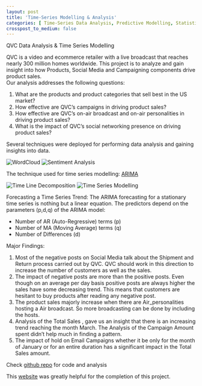 ```yaml
---
layout: post
title: 'Time-Series Modelling & Analysis'
categories: [ Time-Series Data Analysis, Predictive Modelling, Statistics]
crosspost_to_medium: false
---
```

QVC Data Analysis & Time Series Modelling

QVC is a video and ecommerce retailer with a live broadcast that reaches nearly 300 million homes worldwide.
This project is to analyze and gain insight into how Products, Social Media and Campaigning  components drive product sales.  
Our analysis addresses the following questions:
1.	What are the products and product categories that sell best in the US market?
2.	How effective are QVC’s campaigns in driving product sales?
3.	How effective are QVC’s on-air broadcast and on-air personalities in driving product sales?
4. What is the impact of QVC’s social networking presence on driving product sales?

Several techniques were deployed for performing data analysis and gaining insights into data.

![WordCloud](/images/projects/proj-2/wordcloud1.png "WordCloud for positive words")
![Sentiment Analysis](/images/projects/proj-2/SentimentAnalysis1.png "Pie Chart for Sentiment Analysis")

The technique used for time series modelling: 
[ARIMA](https://en.wikipedia.org/wiki/Autoregressive_integrated_moving_average)

![Time Line Decomposition](/images/projects/proj-2/TimeSeries1.png "Decomposed Components")
![Time Series Modelling](/images/projects/proj-2/TimeSeries2.png "Model Result Comparison")

Forecasting a Time Series Trend: The ARIMA forecasting for a stationary time series is nothing but a linear equation. The predictors depend on the parameters (p,d,q) of the ARIMA model: 
*	Number of AR (Auto-Regressive) terms (p)                                                           
*	Number of MA (Moving Average) terms (q)
*	Number of Differences (d)


Major Findings:
1.	Most of the negative posts on Social Media talk about the Shipment and Return process carried out by QVC. QVC should work in this direction to increase the number of customers as well as the sales.
2.	The impact of negative posts are more than the positive posts. Even though on an average per day basis positive posts are always higher the sales have some decreasing trend. This means that customers are hesitant to buy products after reading any negative post.
3.	The product sales majorly increase when there are Air_personalities hosting a Air broadcast. So more broadcasting can be done by including the hosts.
4.	Analysis of the  Total Sales , gave us an insight that there is an increasing trend reaching the month March. The  Analysis of the Campaign Amount spent didn’t help much in finding a pattern. 
5.	The impact of hold on  Email Campaigns  whether it be only for the month of January or for an entire duration has a significant impact in the Total Sales amount.

Check <a href="https://github.com/shreyas1701/QVC-Data-Analysis">github repo</a> for code and analysis

This [website](https://www.analyticsvidhya.com/blog/2016/02/time-series-forecasting-codes-python/) was greatly helpful for the completion of this project.


